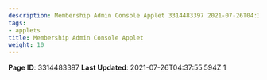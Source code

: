 ```yaml
---
description: Membership Admin Console Applet 3314483397 2021-07-26T04:37:55.
tags:
- applets
title: Membership Admin Console Applet
weight: 10
---
```


**Page ID**: 3314483397
**Last Updated**: 2021-07-26T04:37:55.594Z
1